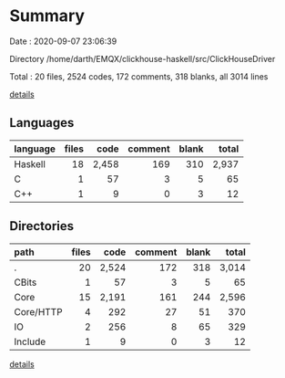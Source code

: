 # Summary

Date : 2020-09-07 23:06:39

Directory /home/darth/EMQX/clickhouse-haskell/src/ClickHouseDriver

Total : 20 files,  2524 codes, 172 comments, 318 blanks, all 3014 lines

[details](details.md)

## Languages
| language | files | code | comment | blank | total |
| :--- | ---: | ---: | ---: | ---: | ---: |
| Haskell | 18 | 2,458 | 169 | 310 | 2,937 |
| C | 1 | 57 | 3 | 5 | 65 |
| C++ | 1 | 9 | 0 | 3 | 12 |

## Directories
| path | files | code | comment | blank | total |
| :--- | ---: | ---: | ---: | ---: | ---: |
| . | 20 | 2,524 | 172 | 318 | 3,014 |
| CBits | 1 | 57 | 3 | 5 | 65 |
| Core | 15 | 2,191 | 161 | 244 | 2,596 |
| Core/HTTP | 4 | 292 | 27 | 51 | 370 |
| IO | 2 | 256 | 8 | 65 | 329 |
| Include | 1 | 9 | 0 | 3 | 12 |

[details](details.md)